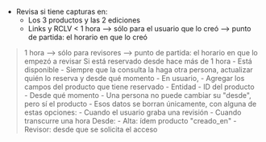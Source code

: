 - Revisa si tiene capturas en:
	- Los 3 productos y las 2 ediciones
	- Links y RCLV
< 1 hora --> sólo para el usuario que lo creó
			--> punto de partida: el horario en que lo creó
> 1 hora --> sólo para revisores
			--> punto de partida: el horario en que lo empezó a revisar
Si está reservado desde hace más de 1 hora
	- Está disponible
	- Siempre que la consulta la haga otra persona, actualizar quién lo reserva y desde qué momento
	- En usuario, 
		- Agregar los campos del producto que tiene reservado
			- Entidad
			- ID del producto
			- Desde qué momento
		- Una persona no puede cambiar su "desde", pero sí el producto
		- Esos datos se borran únicamente, con alguna de estas opciones:
			- Cuando el usuario graba una revisión
			- Cuando transcurre una hora
Desde:
	- Alta: ídem producto "creado_en"
	- Revisor: desde que se solicita el acceso
